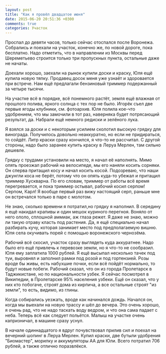 ```yaml
---
layout: post
title: "Как я провёл двадцатое июня"
date: 2015-06-20 20:51:36 +0300
comments: true
categories: Участок
---
```

Проспал до девяти часов, только сейчас отоспался после Воронежа. Собрались и поехали на участок, конечно же, по новой дороге, пока бесплатно. Надо отметить, что в направлении из Москвы перед Шереметьево строится только три пропускных пункта, остальные даже не начаты.

Доехали хорошо, заехали на рынок купили доски и краску, Юля ещё купила новую тяпку. Продавец досок меня уже узнаёт и здоровается при встрече. Нам ещё предлагали бензиновый триммер подержанный за четыре тысячи.

На участке всё в порядке, всё понемного растёт, земля ещё влажная от прошлого полива, яркого солнца с тех пор не было. Игорёк съел две первые ягоды клубники, см. фотоархив. Юля полила кое-что удобрением, что мы замочили в тот раз, наверняка будет потрясающий результат, да. Набрали ещё немного редиски и зелёного лука.

Я взялся за доски и с некоторым усилием сколотил высокую грядку для винограда. Получилось довольно неаккуратно, но если не придираться, то сойдёт. Литр краски сразу кончился, я что-то не рассчитал. С другой стороны, надо было заранее купить краску в Леруа Мерлен, там сильно дешевле.

Грядку с трудами установили на место, я начал её наполнять. Мимо опять проезжал рабочий на велосипеде, мы его наняли косить сорняки. Он сперва притащил косу и начал косить косой. Подозреваю, что наши джунгли коса не берёт, потому что он опять куда-то убежал и притащил триммер Хускварна. По его словам, триммер от работы всё время перегревается, и пока триммер остывал, рабочий косил серпом! Серпом, Карл! Я вообще первый раз вижу настоящий серп, раньше мне он встречался только в паре с молотом.

Не знаю, сколько времени я потратил,но грядку я наполнил. В середину я ещё накидал крапивы и один мешок куриного перегноя. Воняло от него ололо, сплошной аммиак, аж глаза режет. Я даже не знаю, можно ли такую отраву класть под растения. Да, я ещё специально начал разбирать кучу, которая занимает место под предполагаемую вишню. Юля села окучивать порей с помощью воронежского чернозёма.

Рабочий всё скосил, участок сразу выглядеть куда аккуратнее. Надо было его ещё привлечь к перевозке земли, но я что-то не сообразил. Юля ему заплатила 1000 рублей. Я ещё высыпал несколько тачек под туи, выровнял и заполнил рамки под розой и под гортензией. Розы вроде бы живы, есть набухшие почки, если всё пойдёт нормально, то будут новые побеги. Рабочий сказал, что он из города Пролетарск в Таджикистане, но по национальности узбек. Я сейчас посмотрел в Википедии, в Пролетарске 95% населения узбеки. Ещё он сказал, что у них кто побогаче, строят дома из кирпича, а все остальные строят "из земли", то есть, видимо, из глины.

Когда собирались уезжать, вроде как начинался дождь. Начался он, когда мы выехали на новую трассу и шёл до вечера.  Это очень хорошо, я очень рад, что не надо таскать воду ведром, и что она сама падает с неба. Теперь всё как следует польётся. Малыш на участке очень капризничал, в машине сразу уснул.

В начале одиннадцатого я вдруг почувствовал прилив сил и поехал на вечерний шопинг в Леруа Мерлен. Купил краски, две бутыли удобрения "Биомастер", морилку и аккумуляторы АА для Юли. Всего потратил 706 рублей, а также отлично поразвлёкся.